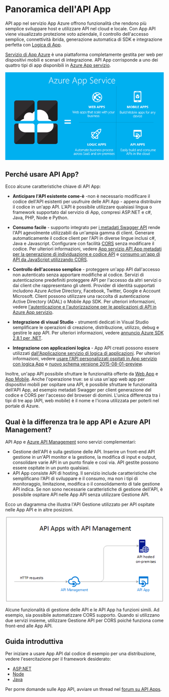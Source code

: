 <properties 
    pageTitle="Introduzione all'API App | Microsoft Azure" 
    description="Informazioni su come servizio App Azure consente di sviluppare host e l'utilizzo di API REST." 
    services="app-service\api" 
    documentationCenter=".net" 
    authors="tdykstra" 
    manager="wpickett" 
    editor=""/>

<tags 
    ms.service="app-service-api" 
    ms.workload="web" 
    ms.tgt_pltfrm="na" 
    ms.devlang="na" 
    ms.topic="get-started-article" 
    ms.date="08/23/2016" 
    ms.author="rachelap"/>

# <a name="api-apps-overview"></a>Panoramica dell'API App

API app nel servizio App Azure offrono funzionalità che rendono più semplice sviluppare host e utilizzare API nel cloud e locale. Con App API viene visualizzato protezione voto aziendale, il controllo dell'accesso semplice, connettività ibrida, generazione automatica di SDK e integrazione perfetta con [Logica di App](../app-service-logic/app-service-logic-what-are-logic-apps.md).

[Servizio di App Azure](../app-service/app-service-value-prop-what-is.md) è una piattaforma completamente gestita per web per dispositivi mobili e scenari di integrazione. API App corrisponde a uno dei quattro tipi di app disponibili in [Azure App servizio](../app-service/app-service-value-prop-what-is.md).

![Tipi di App nel servizio App Azure](./media/app-service-api-apps-why-best-platform/appservicesuite.png)

## <a name="why-use-api-apps"></a>Perché usare API App?

Ecco alcune caratteristiche chiave di API App:

- **Anticipare l'API esistente come-è** -non è necessario modificare il codice dell'API esistenti per usufruire delle API App - appena distribuire il codice in un'app API. L'API è possibile utilizzare qualsiasi lingua o framework supportato dal servizio di App, compresi ASP.NET e c#, Java, PHP, Node e Python.

- **Consumo facile** - supporto integrato per [i metadati Swagger API](http://swagger.io/) rende l'API agevolmente utilizzabili da un'ampia gamma di client.  Generare automaticamente il codice client per l'API in diverse lingue inclusi c#, Java e Javascript. Configurare con facilità [CORS](app-service-api-cors-consume-javascript.md) senza modificare il codice. Per ulteriori informazioni, vedere [App servizio API App metadati per la generazione di individuazione e codice API](app-service-api-metadata.md) e [consumo un'app di API da JavaScript utilizzando CORS](app-service-api-cors-consume-javascript.md). 

- **Controllo dell'accesso semplice** - proteggere un'app API dall'accesso non autenticato senza apportare modifiche al codice. Servizi di autenticazione predefiniti proteggere API per l'accesso da altri servizi o dai client che rappresentano gli utenti. Provider di identità supportati includono Azure Active Directory, Facebook, Twitter, Google e Account Microsoft. Client possono utilizzare una raccolta di autenticazione Active Directory (ADAL) o Mobile App SDK. Per ulteriori informazioni, vedere [l'autenticazione e l'autorizzazione per le applicazioni di API in Azure App servizio](app-service-api-authentication.md).

- **Integrazione di visual Studio** - strumenti dedicati in Visual Studio semplificare le operazioni di creazione, distribuzione, utilizzo, debug e gestire le app API. Per ulteriori informazioni, vedere [annuncio Azure SDK 2.8.1 per .NET](/blog/announcing-azure-sdk-2-8-1-for-net/).

- **Integrazione con applicazioni logica** - App API creati possono essere utilizzati [dall'Applicazione servizio di logica di applicazioni](../app-service-logic/app-service-logic-what-are-logic-apps.md).  Per ulteriori informazioni, vedere [usare l'API personalizzati ospitati in App servizio con logica App](../app-service-logic/app-service-logic-custom-hosted-api.md) e [nuovo schema versione 2015-08-01-preview](../app-service-logic/app-service-logic-schema-2015-08-01.md).

Inoltre, un'app API possibile sfruttare le funzionalità offerte da [Web App](../app-service-web/app-service-web-overview.md) e [App Mobile](../app-service-mobile/app-service-mobile-value-prop.md). Anche l'operazione true: se si usa un'app web app per dispositivi mobili per ospitare una API, è possibile sfruttare le funzionalità dell'API App, ad esempio metadati Swagger per client generazione del codice e CORS per l'accesso del browser di domini. L'unica differenza tra i tipi di tre app (API, web mobile) è il nome e l'icona utilizzata per poterli nel portale di Azure.

## <a name="whats-the-difference-between-api-apps-and-azure-api-management"></a>Qual è la differenza tra le app API e Azure API Management?

API App e [Azure API Management](../api-management/api-management-key-concepts.md) sono servizi complementari:

* Gestione dell'API è sulla gestione delle API. Inserire un front-end API gestione in un'API monitor e la gestione, la modifica di input e output, consolidare varie API in un punto finale e così via. API gestite possono essere ospitate in un punto qualsiasi.
* API App consiste API di hosting. Il servizio include caratteristiche che semplificano l'API di sviluppare e il consumo, ma non i tipi di monitoraggio, limitazione, modifica o il consolidamento di tale gestione API indica. Se non sono necessarie caratteristiche di gestione dell'API, è possibile ospitare API nelle App API senza utilizzare Gestione API.

Ecco un diagramma che illustra l'API Gestione utilizzato per API ospitate nelle App API e in altre posizioni.

![Gestione di Azure API e le API App](./media/app-service-api-apps-why-best-platform/apia-apim.png)

Alcune funzionalità di gestione delle API e le API App ha funzioni simili.  Ad esempio, sia possibile automatizzare CORS supporto. Quando si utilizzano due servizi insieme, utilizzare Gestione API per CORS poiché funziona come front-end alle App API. 

## <a name="getting-started"></a>Guida introduttiva

Per iniziare a usare App API dal codice di esempio per una distribuzione, vedere l'esercitazione per il framework desiderato:

* [ASP.NET](app-service-api-dotnet-get-started.md) 
* [Node](app-service-api-nodejs-api-app.md) 
* [Java](app-service-api-java-api-app.md) 

Per porre domande sulle App API, avviare un thread nel [forum su API Apps](https://social.msdn.microsoft.com/Forums/en-US/home?forum=AzureAPIApps). 
